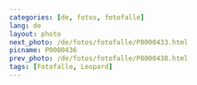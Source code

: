 ```yaml
---
categories: [de, fotos, fotofalle]
lang: de
layout: photo
next_photo: /de/fotos/fotofalle/P0000433.html
picname: P0000436
prev_photo: /de/fotos/fotofalle/P0000438.html
tags: [Fotofalle, Leopard]
---
```

